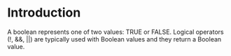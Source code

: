 # Introduction

A boolean represents one of two values: TRUE or FALSE. Logical operators (!, &&, ||) are typically used with Boolean values and they return a Boolean value.

